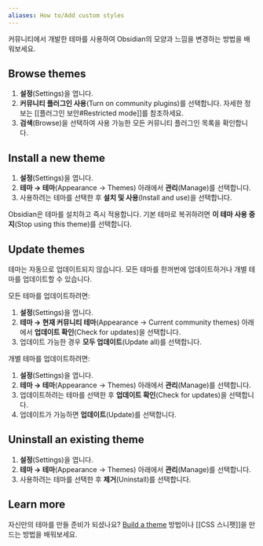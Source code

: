 ```yaml
---
aliases: How to/Add custom styles
---
```


커뮤니티에서 개발한 테마를 사용하여 Obsidian의 모양과 느낌을 변경하는 방법을 배워보세요.

## Browse themes

1. **설정**(Settings)을 엽니다.
2. **커뮤니티 플러그인 사용**(Turn on community plugins)를 선택합니다. 자세한 정보는 [[플러그인 보안#Restricted mode]]를 참조하세요.
3. **검색**(Browse)을 선택하여 사용 가능한 모든 커뮤니티 플러그인 목록을 확인합니다.

## Install a new theme

1. **설정**(Settings)을 엽니다.
2. **테마 → 테마**(Appearance → Themes) 아래에서 **관리**(Manage)를 선택합니다.
3. 사용하려는 테마를 선택한 후 **설치 및 사용**(Install and use)을 선택합니다.

Obsidian은 테마를 설치하고 즉시 적용합니다. 기본 테마로 복귀하려면 **이 테마 사용 중지**(Stop using this theme)를 선택합니다.

## Update themes

테마는 자동으로 업데이트되지 않습니다. 모든 테마를 한꺼번에 업데이트하거나 개별 테마를 업데이트할 수 있습니다.

모든 테마를 업데이트하려면:

1. **설정**(Settings)을 엽니다.
2. **테마 → 현재 커뮤니티 테마**(Appearance → Current community themes) 아래에서 **업데이트 확인**(Check for updates)을 선택합니다.
3. 업데이트 가능한 경우 **모두 업데이트**(Update all)를 선택합니다.

개별 테마를 업데이트하려면:

1. **설정**(Settings)을 엽니다.
2. **테마 → 테마**(Appearance → Themes) 아래에서 **관리**(Manage)를 선택합니다.
3. 업데이트하려는 테마를 선택한 후 **업데이트 확인**(Check for updates)을 선택합니다.
4. 업데이트가 가능하면 **업데이트**(Update)를 선택합니다.

## Uninstall an existing theme

1. **설정**(Settings)을 엽니다.
2. **테마 → 테마**(Appearance → Themes) 아래에서 **관리**(Manage)를 선택합니다.
3. 사용하려는 테마를 선택한 후 **제거**(Uninstall)를 선택합니다.

## Learn more

자신만의 테마를 만들 준비가 되셨나요? [Build a theme](https://docs.obsidian.md/Themes/App+themes/Build+a+theme) 방법이나 [[CSS 스니펫]]을 만드는 방법을 배워보세요.
